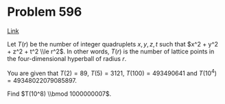 # Problem 596

[Link](https://projecteuler.net/problem=596)

Let $T(r)$ be the number of integer quadruplets $x, y, z, t$ such that $x^2 + y^2 + z^2 + t^2 \\le r^2$. In other words, $T(r)$ is the number of lattice points in the four-dimensional hyperball of radius $r$.

You are given that $T(2) = 89$, $T(5) = 3121$, $T(100) = 493490641$ and $T(10^4) = 49348022079085897$.

Find $T(10^8) \\bmod 1000000007$.